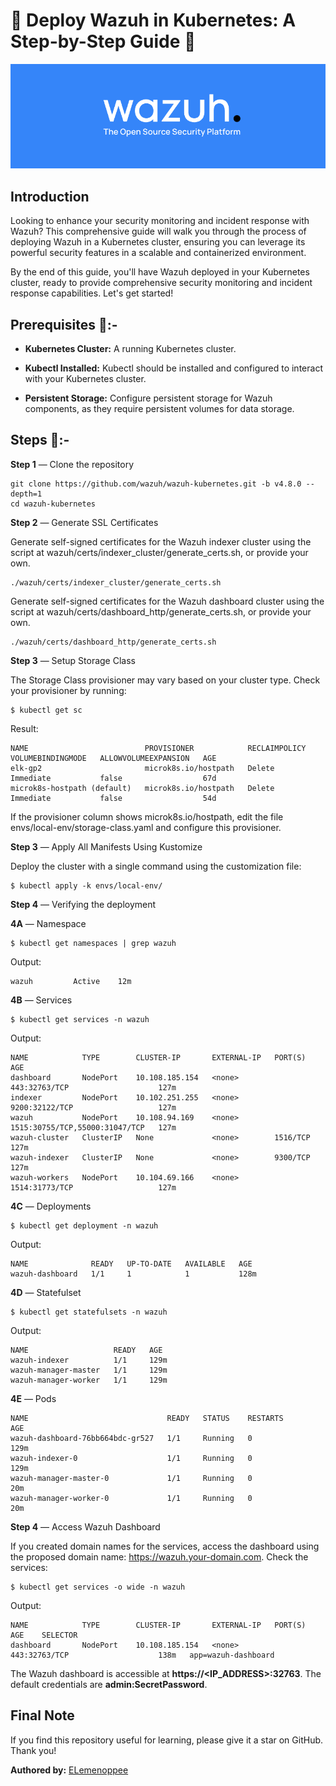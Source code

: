 # 👺 Deploy Wazuh in Kubernetes: A Step-by-Step Guide 👺

![alt text](images/image.png)

## Introduction

Looking to enhance your security monitoring and incident response with Wazuh? This comprehensive guide will walk you through the process of deploying Wazuh in a Kubernetes cluster, ensuring you can leverage its powerful security features in a scalable and containerized environment.

By the end of this guide, you'll have Wazuh deployed in your Kubernetes cluster, ready to provide comprehensive security monitoring and incident response capabilities. Let's get started!

## Prerequisites 🐼:-

+ **Kubernetes Cluster:** A running Kubernetes cluster. 

+ **Kubectl Installed:** Kubectl should be installed and configured to interact with your Kubernetes cluster.

+ **Persistent Storage:** Configure persistent storage for Wazuh components, as they require persistent volumes for data storage.

## Steps 🍄:-

**Step 1** — Clone the repository

```
git clone https://github.com/wazuh/wazuh-kubernetes.git -b v4.8.0 --depth=1
cd wazuh-kubernetes
```

**Step 2** — Generate SSL Certificates

Generate self-signed certificates for the Wazuh indexer cluster using the script at wazuh/certs/indexer_cluster/generate_certs.sh, or provide your own.

```
./wazuh/certs/indexer_cluster/generate_certs.sh
```

Generate self-signed certificates for the Wazuh dashboard cluster using the script at wazuh/certs/dashboard_http/generate_certs.sh, or provide your own.

```
./wazuh/certs/dashboard_http/generate_certs.sh
```

**Step 3** — Setup Storage Class

The Storage Class provisioner may vary based on your cluster type. Check your provisioner by running:

```
$ kubectl get sc
```

Result: 
```
NAME                          PROVISIONER            RECLAIMPOLICY   VOLUMEBINDINGMODE   ALLOWVOLUMEEXPANSION   AGE
elk-gp2                       microk8s.io/hostpath   Delete          Immediate           false                  67d
microk8s-hostpath (default)   microk8s.io/hostpath   Delete          Immediate           false                  54d
```

If the provisioner column shows microk8s.io/hostpath, edit the file envs/local-env/storage-class.yaml and configure this provisioner.

**Step 3** — Apply All Manifests Using Kustomize

Deploy the cluster with a single command using the customization file:

```
$ kubectl apply -k envs/local-env/
```

**Step 4** — Verifying the deployment

**4A** — Namespace

```
$ kubectl get namespaces | grep wazuh
```

Output:

```
wazuh         Active    12m
```

**4B** — Services

```
$ kubectl get services -n wazuh
```

Output:

```
NAME            TYPE        CLUSTER-IP       EXTERNAL-IP   PORT(S)                          AGE
dashboard       NodePort    10.108.185.154   <none>        443:32763/TCP                    127m
indexer         NodePort    10.102.251.255   <none>        9200:32122/TCP                   127m
wazuh           NodePort    10.108.94.169    <none>        1515:30755/TCP,55000:31047/TCP   127m
wazuh-cluster   ClusterIP   None             <none>        1516/TCP                         127m
wazuh-indexer   ClusterIP   None             <none>        9300/TCP                         127m
wazuh-workers   NodePort    10.104.69.166    <none>        1514:31773/TCP                   127m
```

**4C** — Deployments

```
$ kubectl get deployment -n wazuh
```

Output:

```
NAME              READY   UP-TO-DATE   AVAILABLE   AGE
wazuh-dashboard   1/1     1            1           128m
```

**4D** — Statefulset

```
$ kubectl get statefulsets -n wazuh
```

Output:

```
NAME                   READY   AGE
wazuh-indexer          1/1     129m
wazuh-manager-master   1/1     129m
wazuh-manager-worker   1/1     129m
```

**4E** — Pods

```
NAME                               READY   STATUS    RESTARTS        AGE
wazuh-dashboard-76bb664bdc-gr527   1/1     Running   0               129m
wazuh-indexer-0                    1/1     Running   0               129m
wazuh-manager-master-0             1/1     Running   0               20m
wazuh-manager-worker-0             1/1     Running   0               20m
```

**Step 4** — Access Wazuh Dashboard

If you created domain names for the services, access the dashboard using the proposed domain name: https://wazuh.your-domain.com. Check the services:

```
$ kubectl get services -o wide -n wazuh
```

Output:

```
NAME            TYPE        CLUSTER-IP       EXTERNAL-IP   PORT(S)                          AGE    SELECTOR
dashboard       NodePort    10.108.185.154   <none>        443:32763/TCP                    138m   app=wazuh-dashboard
```

The Wazuh dashboard is accessible at **https://<IP_ADDRESS>:32763**. The default credentials are **admin:SecretPassword**.

## Final Note

If you find this repository useful for learning, please give it a star on GitHub. Thank you!

**Authored by:** [ELemenoppee](https://github.com/ELemenoppee)